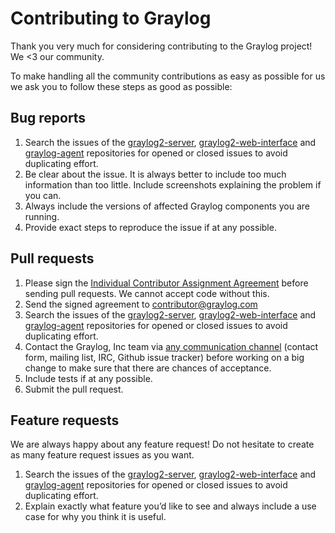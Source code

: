 # Contributing to Graylog

Thank you very much for considering contributing to the Graylog project!
We <3 our community.

To make handling all the community contributions as easy as possible for us
we ask you to follow these steps as good as possible:

## Bug reports

1. Search the issues of the [graylog2-server](https://github.com/Graylog2/graylog2-server),
   [graylog2-web-interface](https://github.com/Graylog2/graylog2-web-interface)
   and [graylog-agent](https://github.com/Graylog2/agent) repositories for
   opened or closed issues to avoid duplicating effort.
2. Be clear about the issue. It is always better to include too much
   information than too little. Include screenshots explaining the problem
   if you can.
3. Always include the versions of affected Graylog components you are running.
4. Provide exact steps to reproduce the issue if at any possible.

## Pull requests

1. Please sign the [Individual Contributor Assignment Agreement](https://s3.amazonaws.com/graylog2public/Individual+Contributor+Assignment+Agreement+-+Graylog.pdf)
   before sending pull requests. We cannot accept code without this.
2. Send the signed agreement to contributor@graylog.com
3. Search the issues of the [graylog2-server](https://github.com/Graylog2/graylog2-server),
   [graylog2-web-interface](https://github.com/Graylog2/graylog2-web-interface)
   and [graylog-agent](https://github.com/Graylog2/agent) repositories for
   opened or closed issues to avoid duplicating effort.
4. Contact the Graylog, Inc team via [any communication channel](https://www.graylog.org/community-support/)
   (contact form, mailing list, IRC, Github issue tracker) before working
   on a big change to make sure that there are chances of acceptance.
5. Include tests if at any possible.
6. Submit the pull request.

## Feature requests

We are always happy about any feature request! Do not hesitate to create as
many feature request issues as you want.

1. Search the issues of the [graylog2-server](https://github.com/Graylog2/graylog2-server),
   [graylog2-web-interface](https://github.com/Graylog2/graylog2-web-interface)
   and [graylog-agent](https://github.com/Graylog2/agent) repositories for
   opened or closed issues to avoid duplicating effort.
2. Explain exactly what feature you’d like to see and always include a use
   case for why you think it is useful.
